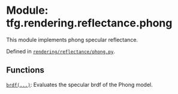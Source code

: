 <div itemscope itemtype="http://developers.google.com/ReferenceObject">
<meta itemprop="name" content="tfg.rendering.reflectance.phong" />
<meta itemprop="path" content="Stable" />
</div>

# Module: tfg.rendering.reflectance.phong

This module implements phong specular reflectance.



Defined in [`rendering/reflectance/phong.py`](https://cs.corp.google.com/#piper///depot/google3/third_party/py/tensorflow_graphics/rendering/reflectance/phong.py).

<!-- Placeholder for "Used in" -->


## Functions

[`brdf(...)`](../../../tfg/rendering/reflectance/phong/brdf.md): Evaluates the specular brdf of the Phong model.

